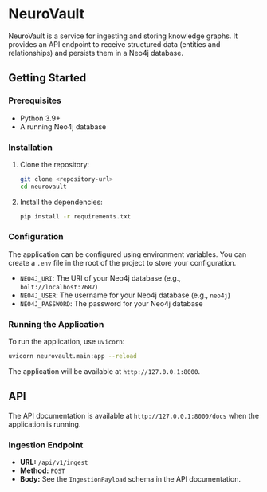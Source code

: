 # NeuroVault

NeuroVault is a service for ingesting and storing knowledge graphs. It provides an API endpoint to receive structured data (entities and relationships) and persists them in a Neo4j database.

## Getting Started

### Prerequisites

- Python 3.9+
- A running Neo4j database

### Installation

1.  Clone the repository:
    ```bash
    git clone <repository-url>
    cd neurovault
    ```
2.  Install the dependencies:
    ```bash
    pip install -r requirements.txt
    ```

### Configuration

The application can be configured using environment variables. You can create a `.env` file in the root of the project to store your configuration.

-   `NEO4J_URI`: The URI of your Neo4j database (e.g., `bolt://localhost:7687`)
-   `NEO4J_USER`: The username for your Neo4j database (e.g., `neo4j`)
-   `NEO4J_PASSWORD`: The password for your Neo4j database

### Running the Application

To run the application, use `uvicorn`:

```bash
uvicorn neurovault.main:app --reload
```

The application will be available at `http://127.0.0.1:8000`.

## API

The API documentation is available at `http://127.0.0.1:8000/docs` when the application is running.

### Ingestion Endpoint

-   **URL:** `/api/v1/ingest`
-   **Method:** `POST`
-   **Body:** See the `IngestionPayload` schema in the API documentation.
